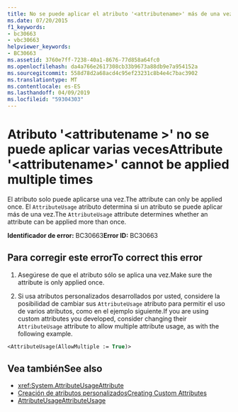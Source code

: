 ```yaml
---
title: No se puede aplicar el atributo '<attributename>' más de una vez
ms.date: 07/20/2015
f1_keywords:
- bc30663
- vbc30663
helpviewer_keywords:
- BC30663
ms.assetid: 3760e7ff-7238-40a1-8676-77d858a64fc0
ms.openlocfilehash: da4a766e2617308cb33b9673a88db9e7a954152a
ms.sourcegitcommit: 558d78d2a68acd4c95ef23231c8b4e4c7bac3902
ms.translationtype: MT
ms.contentlocale: es-ES
ms.lasthandoff: 04/09/2019
ms.locfileid: "59304303"
---
```

# <a name="attribute-attributename-cannot-be-applied-multiple-times"></a><span data-ttu-id="c0c6b-102">Atributo '\<attributename >' no se puede aplicar varias veces</span><span class="sxs-lookup"><span data-stu-id="c0c6b-102">Attribute '\<attributename>' cannot be applied multiple times</span></span>
<span data-ttu-id="c0c6b-103">El atributo solo puede aplicarse una vez.</span><span class="sxs-lookup"><span data-stu-id="c0c6b-103">The attribute can only be applied once.</span></span> <span data-ttu-id="c0c6b-104">El `AttributeUsage` atributo determina si un atributo se puede aplicar más de una vez.</span><span class="sxs-lookup"><span data-stu-id="c0c6b-104">The `AttributeUsage` attribute determines whether an attribute can be applied more than once.</span></span>  
  
 <span data-ttu-id="c0c6b-105">**Identificador de error:** BC30663</span><span class="sxs-lookup"><span data-stu-id="c0c6b-105">**Error ID:** BC30663</span></span>  
  
## <a name="to-correct-this-error"></a><span data-ttu-id="c0c6b-106">Para corregir este error</span><span class="sxs-lookup"><span data-stu-id="c0c6b-106">To correct this error</span></span>  
  
1. <span data-ttu-id="c0c6b-107">Asegúrese de que el atributo sólo se aplica una vez.</span><span class="sxs-lookup"><span data-stu-id="c0c6b-107">Make sure the attribute is only applied once.</span></span>  
  
2. <span data-ttu-id="c0c6b-108">Si usa atributos personalizados desarrollados por usted, considere la posibilidad de cambiar sus `AttributeUsage` atributo para permitir el uso de varios atributos, como en el ejemplo siguiente.</span><span class="sxs-lookup"><span data-stu-id="c0c6b-108">If you are using custom attributes you developed, consider changing their `AttributeUsage` attribute to allow multiple attribute usage, as with the following example.</span></span>  
  
```vb  
<AttributeUsage(AllowMultiple := True)>  
```  
  
## <a name="see-also"></a><span data-ttu-id="c0c6b-109">Vea también</span><span class="sxs-lookup"><span data-stu-id="c0c6b-109">See also</span></span>

- <xref:System.AttributeUsageAttribute>
- [<span data-ttu-id="c0c6b-110">Creación de atributos personalizados</span><span class="sxs-lookup"><span data-stu-id="c0c6b-110">Creating Custom Attributes</span></span>](../../../visual-basic/programming-guide/concepts/attributes/creating-custom-attributes.md)
- [<span data-ttu-id="c0c6b-111">AttributeUsage</span><span class="sxs-lookup"><span data-stu-id="c0c6b-111">AttributeUsage</span></span>](../../../visual-basic/programming-guide/concepts/attributes/attributeusage.md)
